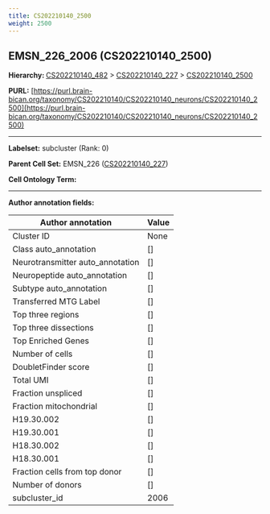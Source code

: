 ```yaml
---
title: CS202210140_2500
weight: 2500
---
```

## EMSN_226_2006 (CS202210140_2500)
<b>Hierarchy: </b>
[CS202210140_482](../CS202210140_482) >
[CS202210140_227](../CS202210140_227) >
[CS202210140_2500](../CS202210140_2500)

**PURL:** [https://purl.brain-bican.org/taxonomy/CS202210140/CS202210140_neurons/CS202210140_2500](https://purl.brain-bican.org/taxonomy/CS202210140/CS202210140_neurons/CS202210140_2500)

---


**Labelset:** subcluster (Rank: 0)

**Parent Cell Set:** EMSN_226 ([CS202210140_227](../CS202210140_227))



**Cell Ontology Term:** 

[MARKER GENES.]: #


---

[TRANSFERRED ANNOTATIONS.]: #


[AUTHOR ANNOTATION FIELDS.]: #


**Author annotation fields:**

| Author annotation | Value |
|-------------------|-------|
|Cluster ID|None|
|Class auto_annotation|[]|
|Neurotransmitter auto_annotation|[]|
|Neuropeptide auto_annotation|[]|
|Subtype auto_annotation|[]|
|Transferred MTG Label|[]|
|Top three regions|[]|
|Top three dissections|[]|
|Top Enriched Genes|[]|
|Number of cells|[]|
|DoubletFinder score|[]|
|Total UMI|[]|
|Fraction unspliced|[]|
|Fraction mitochondrial|[]|
|H19.30.002|[]|
|H19.30.001|[]|
|H18.30.002|[]|
|H18.30.001|[]|
|Fraction cells from top donor|[]|
|Number of donors|[]|
|subcluster_id|2006|

